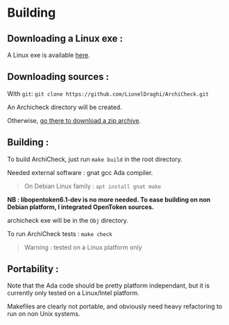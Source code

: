 Building 
========

Downloading a Linux exe :
-------------------------

A Linux exe is available [here](download.md).

Downloading sources :
---------------------

  With `git`: `git clone https://github.com/LionelDraghi/ArchiCheck.git`

  An Archicheck directory will be created.

  Otherwise, [go there to download a zip archive](https://github.com/LionelDraghi/ArchiCheck/archive/master.zip). 

Building :
----------

  To build ArchiCheck, just run `make build` in the root directory.

  Needed external software : gnat gcc Ada compiler. 
  
  > On Debian Linux family : `apt install gnat make`  

  **NB : libopentoken6.1-dev is no more needed. To ease building on non Debian platform, I integrated OpenToken sources.**

  archicheck exe will be in the `Obj` directory.

  To run ArchiCheck tests : `make check`
  > Warning : tested on a Linux platform only
  
Portability :
-------------

  Note that the Ada code should be pretty platform independant, but it is currently only tested on a Linux/Intel platform.
  
  Makefiles are clearly not portable, and obviously need heavy refactoring to run on non Unix systems. 




